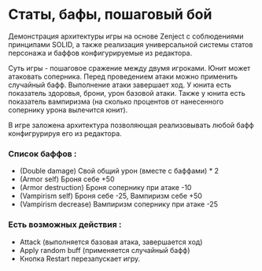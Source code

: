 # Статы, бафы, пошаговый бой

Демонстрация архитектуры игры на основе Zenject с соблюдениями принципами SOLID, а также реализация универсальной системы статов персонажа и баффов конфигурируемые из редактора.

Суть игры - пошаговое сражение между двумя игроками.
Юнит может атаковать соперника. Перед проведением атаки можно применить случайный бафф. Выполнение атаки завершает ход.
У юнита есть показатель здоровья, брони, урон базовой атаки.
Также у юнита есть показатель вампиризма (на сколько процентов от нанесенного сопернику урона вылечится юнит).

В игре заложена архитектура позволяющая реализовывать любой бафф конфигрурируя его из редактора.

### Список баффов :
- (Double damage) Свой общий урон (вместе с баффами) * 2
- (Armor self) Броня себе +50 
- (Armor destruction) Броня сопернику при атаке -10 
- (Vampirism self) Броня себе -25, Вампиризм себе +50
- (Vampirism decrease) Вампиризм сопернику при атаке -25

### Есть  возможных действия : 
- Attack (выполняется базовая атака, завершается ход)
- Apply random buff (применяется случайный бафф)
- Кнопка Restart перезапускает игру.

